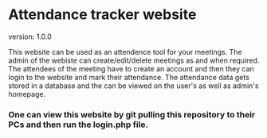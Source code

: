 # Attendance tracker website 
version: 1.0.0

This website can be used as an attendence tool for your meetings. The admin of the webiste can create/edit/delete meetings as and when required. The attendees of the meeting have to create an account and then they can login to the website and mark their attendance. The attendance data gets stored in a database and the can be viewed on the user's as well as admin's homepage.

### One can view this website by git pulling this repository to their PCs and then run the login.php file.
